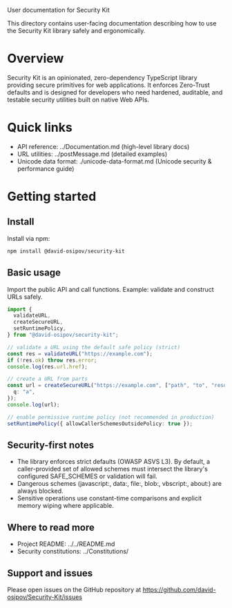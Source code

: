 User documentation for Security Kit

This directory contains user-facing documentation describing how to use the Security Kit library safely and ergonomically.

# Overview

Security Kit is an opinionated, zero-dependency TypeScript library providing secure primitives for web applications. It enforces Zero-Trust defaults and is designed for developers who need hardened, auditable, and testable security utilities built on native Web APIs.

# Quick links

- API reference: ../Documentation.md (high-level library docs)
- URL utilities: ../postMessage.md (detailed examples)
- Unicode data format: ./unicode-data-format.md (Unicode security & performance guide)

# Getting started

## Install

Install via npm:

```bash
npm install @david-osipov/security-kit
```

## Basic usage

Import the public API and call functions. Example: validate and construct URLs safely.

```ts
import {
  validateURL,
  createSecureURL,
  setRuntimePolicy,
} from "@david-osipov/security-kit";

// validate a URL using the default safe policy (strict)
const res = validateURL("https://example.com");
if (!res.ok) throw res.error;
console.log(res.url.href);

// create a URL from parts
const url = createSecureURL("https://example.com", ["path", "to", "resource"], {
  q: "a",
});
console.log(url);

// enable permissive runtime policy (not recommended in production)
setRuntimePolicy({ allowCallerSchemesOutsidePolicy: true });
```

## Security-first notes

- The library enforces strict defaults (OWASP ASVS L3). By default, a caller-provided set of allowed schemes must intersect the library's configured SAFE_SCHEMES or validation will fail.
- Dangerous schemes (javascript:, data:, file:, blob:, vbscript:, about:) are always blocked.
- Sensitive operations use constant-time comparisons and explicit memory wiping where applicable.

## Where to read more

- Project README: ../../README.md
- Security constitutions: ../Constitutions/

## Support and issues

Please open issues on the GitHub repository at https://github.com/david-osipov/Security-Kit/issues
